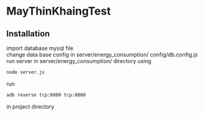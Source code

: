 # MayThinKhaingTest

## Installation

import database mysql file\
change data base config in server/energy_consumption/ config/db.config.js\
run server in server/energy_consumption/ directory using

```bash
node server.js
```

run 

```bash
adb reverse tcp:8080 tcp:8080
```
in project directory

